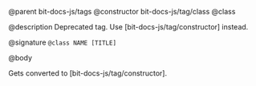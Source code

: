 @parent bit-docs-js/tags
@constructor bit-docs-js/tag/class @class

@description Deprecated tag. Use [bit-docs-js/tag/constructor] instead.

@signature `@class NAME [TITLE]`

@body

Gets converted to [bit-docs-js/tag/constructor].
